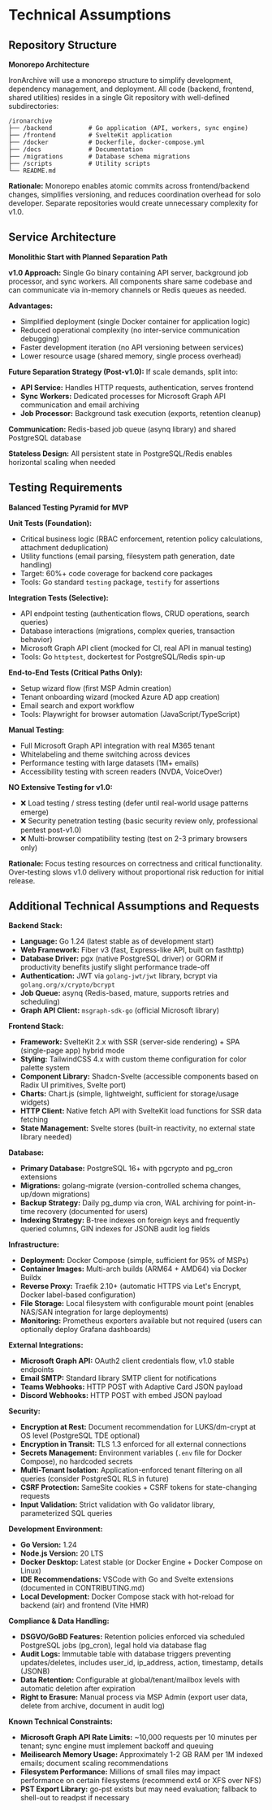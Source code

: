 # Technical Assumptions

## Repository Structure

**Monorepo Architecture**

IronArchive will use a monorepo structure to simplify development, dependency management, and deployment. All code (backend, frontend, shared utilities) resides in a single Git repository with well-defined subdirectories:

```
/ironarchive
├── /backend          # Go application (API, workers, sync engine)
├── /frontend         # SvelteKit application
├── /docker           # Dockerfile, docker-compose.yml
├── /docs             # Documentation
├── /migrations       # Database schema migrations
├── /scripts          # Utility scripts
└── README.md
```

**Rationale:** Monorepo enables atomic commits across frontend/backend changes, simplifies versioning, and reduces coordination overhead for solo developer. Separate repositories would create unnecessary complexity for v1.0.

## Service Architecture

**Monolithic Start with Planned Separation Path**

**v1.0 Approach:** Single Go binary containing API server, background job processor, and sync workers. All components share same codebase and can communicate via in-memory channels or Redis queues as needed.

**Advantages:**
- Simplified deployment (single Docker container for application logic)
- Reduced operational complexity (no inter-service communication debugging)
- Faster development iteration (no API versioning between services)
- Lower resource usage (shared memory, single process overhead)

**Future Separation Strategy (Post-v1.0):**
If scale demands, split into:
- **API Service:** Handles HTTP requests, authentication, serves frontend
- **Sync Workers:** Dedicated processes for Microsoft Graph API communication and email archiving
- **Job Processor:** Background task execution (exports, retention cleanup)

**Communication:** Redis-based job queue (asynq library) and shared PostgreSQL database

**Stateless Design:** All persistent state in PostgreSQL/Redis enables horizontal scaling when needed

## Testing Requirements

**Balanced Testing Pyramid for MVP**

**Unit Tests (Foundation):**
- Critical business logic (RBAC enforcement, retention policy calculations, attachment deduplication)
- Utility functions (email parsing, filesystem path generation, date handling)
- Target: 60%+ code coverage for backend core packages
- Tools: Go standard `testing` package, `testify` for assertions

**Integration Tests (Selective):**
- API endpoint testing (authentication flows, CRUD operations, search queries)
- Database interactions (migrations, complex queries, transaction behavior)
- Microsoft Graph API client (mocked for CI, real API in manual testing)
- Tools: Go `httptest`, dockertest for PostgreSQL/Redis spin-up

**End-to-End Tests (Critical Paths Only):**
- Setup wizard flow (first MSP Admin creation)
- Tenant onboarding wizard (mocked Azure AD app creation)
- Email search and export workflow
- Tools: Playwright for browser automation (JavaScript/TypeScript)

**Manual Testing:**
- Full Microsoft Graph API integration with real M365 tenant
- Whitelabeling and theme switching across devices
- Performance testing with large datasets (1M+ emails)
- Accessibility testing with screen readers (NVDA, VoiceOver)

**NO Extensive Testing for v1.0:**
- ❌ Load testing / stress testing (defer until real-world usage patterns emerge)
- ❌ Security penetration testing (basic security review only, professional pentest post-v1.0)
- ❌ Multi-browser compatibility testing (test on 2-3 primary browsers only)

**Rationale:** Focus testing resources on correctness and critical functionality. Over-testing slows v1.0 delivery without proportional risk reduction for initial release.

## Additional Technical Assumptions and Requests

**Backend Stack:**
- **Language:** Go 1.24 (latest stable as of development start)
- **Web Framework:** Fiber v3 (fast, Express-like API, built on fasthttp)
- **Database Driver:** pgx (native PostgreSQL driver) or GORM if productivity benefits justify slight performance trade-off
- **Authentication:** JWT via `golang-jwt/jwt` library, bcrypt via `golang.org/x/crypto/bcrypt`
- **Job Queue:** asynq (Redis-based, mature, supports retries and scheduling)
- **Graph API Client:** `msgraph-sdk-go` (official Microsoft library)

**Frontend Stack:**
- **Framework:** SvelteKit 2.x with SSR (server-side rendering) + SPA (single-page app) hybrid mode
- **Styling:** TailwindCSS 4.x with custom theme configuration for color palette system
- **Component Library:** Shadcn-Svelte (accessible components based on Radix UI primitives, Svelte port)
- **Charts:** Chart.js (simple, lightweight, sufficient for storage/usage widgets)
- **HTTP Client:** Native fetch API with SvelteKit load functions for SSR data fetching
- **State Management:** Svelte stores (built-in reactivity, no external state library needed)

**Database:**
- **Primary Database:** PostgreSQL 16+ with pgcrypto and pg_cron extensions
- **Migrations:** golang-migrate (version-controlled schema changes, up/down migrations)
- **Backup Strategy:** Daily pg_dump via cron, WAL archiving for point-in-time recovery (documented for users)
- **Indexing Strategy:** B-tree indexes on foreign keys and frequently queried columns, GIN indexes for JSONB audit log fields

**Infrastructure:**
- **Deployment:** Docker Compose (simple, sufficient for 95% of MSPs)
- **Container Images:** Multi-arch builds (ARM64 + AMD64) via Docker Buildx
- **Reverse Proxy:** Traefik 2.10+ (automatic HTTPS via Let's Encrypt, Docker label-based configuration)
- **File Storage:** Local filesystem with configurable mount point (enables NAS/SAN integration for large deployments)
- **Monitoring:** Prometheus exporters available but not required (users can optionally deploy Grafana dashboards)

**External Integrations:**
- **Microsoft Graph API:** OAuth2 client credentials flow, v1.0 stable endpoints
- **Email SMTP:** Standard library SMTP client for notifications
- **Teams Webhooks:** HTTP POST with Adaptive Card JSON payload
- **Discord Webhooks:** HTTP POST with embed JSON payload

**Security:**
- **Encryption at Rest:** Document recommendation for LUKS/dm-crypt at OS level (PostgreSQL TDE optional)
- **Encryption in Transit:** TLS 1.3 enforced for all external connections
- **Secrets Management:** Environment variables (`.env` file for Docker Compose), no hardcoded secrets
- **Multi-Tenant Isolation:** Application-enforced tenant filtering on all queries (consider PostgreSQL RLS in future)
- **CSRF Protection:** SameSite cookies + CSRF tokens for state-changing requests
- **Input Validation:** Strict validation with Go validator library, parameterized SQL queries

**Development Environment:**
- **Go Version:** 1.24
- **Node.js Version:** 20 LTS
- **Docker Desktop:** Latest stable (or Docker Engine + Docker Compose on Linux)
- **IDE Recommendations:** VSCode with Go and Svelte extensions (documented in CONTRIBUTING.md)
- **Local Development:** Docker Compose stack with hot-reload for backend (air) and frontend (Vite HMR)

**Compliance & Data Handling:**
- **DSGVO/GoBD Features:** Retention policies enforced via scheduled PostgreSQL jobs (pg_cron), legal hold via database flag
- **Audit Logs:** Immutable table with database triggers preventing updates/deletes, includes user_id, ip_address, action, timestamp, details (JSONB)
- **Data Retention:** Configurable at global/tenant/mailbox levels with automatic deletion after expiration
- **Right to Erasure:** Manual process via MSP Admin (export user data, delete from archive, document in audit log)

**Known Technical Constraints:**
- **Microsoft Graph API Rate Limits:** ~10,000 requests per 10 minutes per tenant; sync engine must implement backoff and queuing
- **Meilisearch Memory Usage:** Approximately 1-2 GB RAM per 1M indexed emails; document scaling recommendations
- **Filesystem Performance:** Millions of small files may impact performance on certain filesystems (recommend ext4 or XFS over NFS)
- **PST Export Library:** go-pst exists but may need evaluation; fallback to shell-out to readpst if necessary
